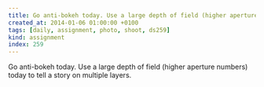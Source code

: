 ```yaml
---
title: Go anti-bokeh today. Use a large depth of field (higher aperture numbers) today to tell a story on multiple layers.
created_at: 2014-01-06 01:00:00 +0100
tags: [daily, assignment, photo, shoot, ds259]
kind: assignment
index: 259
---
```


Go anti-bokeh today. Use a large depth of field (higher aperture numbers) today to tell a story on multiple layers.
